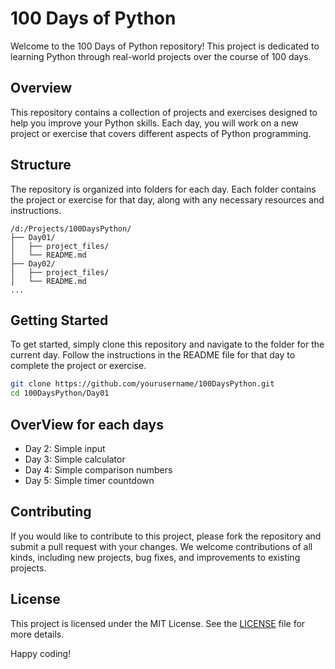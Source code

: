 # 100 Days of Python

Welcome to the 100 Days of Python repository! This project is dedicated to learning Python through real-world projects over the course of 100 days.

## Overview

This repository contains a collection of projects and exercises designed to help you improve your Python skills. Each day, you will work on a new project or exercise that covers different aspects of Python programming.

## Structure

The repository is organized into folders for each day. Each folder contains the project or exercise for that day, along with any necessary resources and instructions.

```
/d:/Projects/100DaysPython/
├── Day01/
│   ├── project_files/
│   └── README.md
├── Day02/
│   ├── project_files/
│   └── README.md
...
```

## Getting Started

To get started, simply clone this repository and navigate to the folder for the current day. Follow the instructions in the README file for that day to complete the project or exercise.

```bash
git clone https://github.com/yourusername/100DaysPython.git
cd 100DaysPython/Day01
```
## OverView for each days
- Day 2: Simple input
- Day 3: Simple calculator
- Day 4: Simple comparison numbers
- Day 5: Simple timer countdown

## Contributing

If you would like to contribute to this project, please fork the repository and submit a pull request with your changes. We welcome contributions of all kinds, including new projects, bug fixes, and improvements to existing projects.

## License

This project is licensed under the MIT License. See the [LICENSE](LICENSE) file for more details.

Happy coding!
